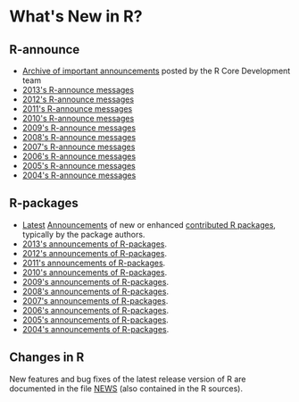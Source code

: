 # What's New in R?

## R-announce

* [Archive of important announcements](https://stat.ethz.ch/pipermail/r-announce/2014/date.html#end) posted by the R Core Development team
* [2013's R-announce messages](https://stat.ethz.ch/pipermail/r-announce/2013/date.html#end)
* [2012's R-announce messages](https://stat.ethz.ch/pipermail/r-announce/2012/date.html#end)
* [2011's R-announce messages](https://stat.ethz.ch/pipermail/r-announce/2011/date.html#end)
* [2010's R-announce messages](https://stat.ethz.ch/pipermail/r-announce/2010/date.html#end)
* [2009's R-announce messages](https://stat.ethz.ch/pipermail/r-announce/2009/date.html#end)
* [2008's R-announce messages](https://stat.ethz.ch/pipermail/r-announce/2008/date.html#end)
* [2007's R-announce messages](https://stat.ethz.ch/pipermail/r-announce/2007/date.html#end)
* [2006's R-announce messages](https://stat.ethz.ch/pipermail/r-announce/2006/date.html#end)
* [2005's R-announce messages](https://stat.ethz.ch/pipermail/r-announce/2005/date.html#end)
* [2004's R-announce messages](https://stat.ethz.ch/pipermail/r-announce/2004/date.html#end)

## R-packages

* [Latest](https://stat.ethz.ch/pipermail/r-packages/2014/date.html#end) [Announcements](https://stat.ethz.ch/pipermail/r-packages/) of new or enhanced [contributed R packages](http://cran.R-project.org/src/contrib/), typically by the package authors.
* [2013's announcements of R-packages](https://stat.ethz.ch/pipermail/r-packages/2013/date.html#end).
* [2012's announcements of R-packages](https://stat.ethz.ch/pipermail/r-packages/2012/date.html#end).
* [2011's announcements of R-packages](https://stat.ethz.ch/pipermail/r-packages/2011/date.html#end).
* [2010's announcements of R-packages](https://stat.ethz.ch/pipermail/r-packages/2010/date.html#end).
* [2009's announcements of R-packages](https://stat.ethz.ch/pipermail/r-packages/2009/date.html#end).
* [2008's announcements of R-packages](https://stat.ethz.ch/pipermail/r-packages/2008/date.html#end).
* [2007's announcements of R-packages](https://stat.ethz.ch/pipermail/r-packages/2007/date.html#end).
* [2006's announcements of R-packages](https://stat.ethz.ch/pipermail/r-packages/2006/date.html#end).
* [2005's announcements of R-packages](https://stat.ethz.ch/pipermail/r-packages/2005/date.html#end).
* [2004's announcements of R-packages](https://stat.ethz.ch/pipermail/r-packages/2004/date.html#end).

## Changes in R

New features and bug fixes of the latest release version of R are documented in the file [NEWS](http://cran.R-project.org/src/base/NEWS.html) (also contained in the R sources).

